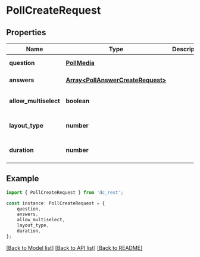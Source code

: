 # PollCreateRequest


## Properties

Name | Type | Description | Notes
------------ | ------------- | ------------- | -------------
**question** | [**PollMedia**](PollMedia.md) |  | [default to undefined]
**answers** | [**Array&lt;PollAnswerCreateRequest&gt;**](PollAnswerCreateRequest.md) |  | [default to undefined]
**allow_multiselect** | **boolean** |  | [optional] [default to undefined]
**layout_type** | **number** |  | [optional] [default to undefined]
**duration** | **number** |  | [optional] [default to undefined]

## Example

```typescript
import { PollCreateRequest } from 'dc_rest';

const instance: PollCreateRequest = {
    question,
    answers,
    allow_multiselect,
    layout_type,
    duration,
};
```

[[Back to Model list]](../README.md#documentation-for-models) [[Back to API list]](../README.md#documentation-for-api-endpoints) [[Back to README]](../README.md)
